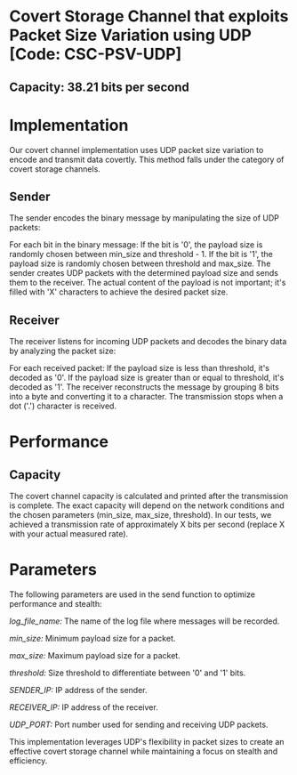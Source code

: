 # Covert Storage Channel that exploits Packet Size Variation using UDP [Code: CSC-PSV-UDP]

## Capacity: 38.21 bits per second

# Implementation
Our covert channel implementation uses UDP packet size variation to encode and transmit data covertly. This method falls under the category of covert storage channels.

## Sender
The sender encodes the binary message by manipulating the size of UDP packets:

For each bit in the binary message:
If the bit is '0', the payload size is randomly chosen between min_size and threshold - 1.
If the bit is '1', the payload size is randomly chosen between threshold and max_size.
The sender creates UDP packets with the determined payload size and sends them to the receiver. The actual content of the payload is not important; it's filled with 'X' characters to achieve the desired packet size.

## Receiver
The receiver listens for incoming UDP packets and decodes the binary data by analyzing the packet size:

For each received packet:
If the payload size is less than threshold, it's decoded as '0'.
If the payload size is greater than or equal to threshold, it's decoded as '1'.
The receiver reconstructs the message by grouping 8 bits into a byte and converting it to a character. The transmission stops when a dot ('.') character is received.

# Performance
## Capacity
The covert channel capacity is calculated and printed after the transmission is complete. The exact capacity will depend on the network conditions and the chosen parameters (min_size, max_size, threshold). In our tests, we achieved a transmission rate of approximately X bits per second (replace X with your actual measured rate).


# Parameters

The following parameters are used in the send function to optimize performance and stealth:

*log_file_name:* The name of the log file where messages will be recorded.

*min_size:* Minimum payload size for a packet.

*max_size:* Maximum payload size for a packet.

*threshold:* Size threshold to differentiate between '0' and '1' bits.

*SENDER_IP:* IP address of the sender.

*RECEIVER_IP:* IP address of the receiver.

*UDP_PORT:* Port number used for sending and receiving UDP packets.

This implementation leverages UDP's flexibility in packet sizes to create an effective covert storage channel while maintaining a focus on stealth and efficiency.


